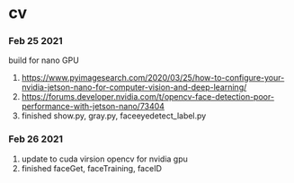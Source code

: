 # cv

### Feb 25 2021

build for nano GPU
1. https://www.pyimagesearch.com/2020/03/25/how-to-configure-your-nvidia-jetson-nano-for-computer-vision-and-deep-learning/
2. https://forums.developer.nvidia.com/t/opencv-face-detection-poor-performance-with-jetson-nano/73404
3. finished show.py, gray.py, faceeyedetect_label.py

### Feb 26 2021

1. update to cuda virsion opencv for nvidia gpu
2. finished faceGet, faceTraining,  faceID
